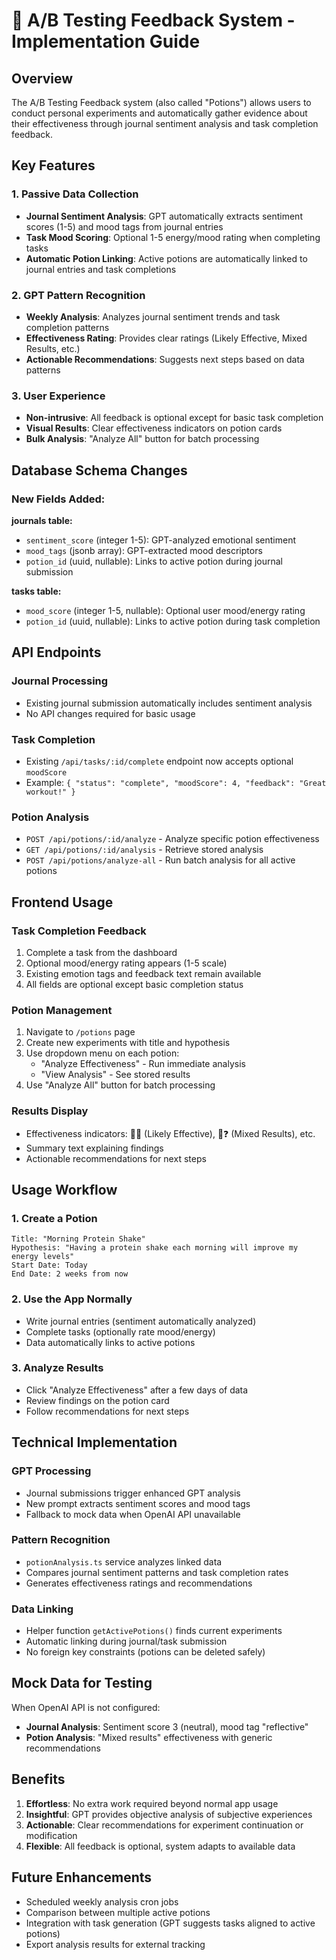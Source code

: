 # 🧪 A/B Testing Feedback System - Implementation Guide

## Overview

The A/B Testing Feedback system (also called "Potions") allows users to conduct personal experiments and automatically gather evidence about their effectiveness through journal sentiment analysis and task completion feedback.

## Key Features

### 1. **Passive Data Collection**
- **Journal Sentiment Analysis**: GPT automatically extracts sentiment scores (1-5) and mood tags from journal entries
- **Task Mood Scoring**: Optional 1-5 energy/mood rating when completing tasks
- **Automatic Potion Linking**: Active potions are automatically linked to journal entries and task completions

### 2. **GPT Pattern Recognition**
- **Weekly Analysis**: Analyzes journal sentiment trends and task completion patterns
- **Effectiveness Rating**: Provides clear ratings (Likely Effective, Mixed Results, etc.)
- **Actionable Recommendations**: Suggests next steps based on data patterns

### 3. **User Experience**
- **Non-intrusive**: All feedback is optional except for basic task completion
- **Visual Results**: Clear effectiveness indicators on potion cards
- **Bulk Analysis**: "Analyze All" button for batch processing

## Database Schema Changes

### New Fields Added:

**journals table:**
- `sentiment_score` (integer 1-5): GPT-analyzed emotional sentiment
- `mood_tags` (jsonb array): GPT-extracted mood descriptors
- `potion_id` (uuid, nullable): Links to active potion during journal submission

**tasks table:**
- `mood_score` (integer 1-5, nullable): Optional user mood/energy rating
- `potion_id` (uuid, nullable): Links to active potion during task completion

## API Endpoints

### Journal Processing
- Existing journal submission automatically includes sentiment analysis
- No API changes required for basic usage

### Task Completion
- Existing `/api/tasks/:id/complete` endpoint now accepts optional `moodScore`
- Example: `{ "status": "complete", "moodScore": 4, "feedback": "Great workout!" }`

### Potion Analysis
- `POST /api/potions/:id/analyze` - Analyze specific potion effectiveness
- `GET /api/potions/:id/analysis` - Retrieve stored analysis
- `POST /api/potions/analyze-all` - Run batch analysis for all active potions

## Frontend Usage

### Task Completion Feedback
1. Complete a task from the dashboard
2. Optional mood/energy rating appears (1-5 scale)
3. Existing emotion tags and feedback text remain available
4. All fields are optional except basic completion status

### Potion Management
1. Navigate to `/potions` page
2. Create new experiments with title and hypothesis
3. Use dropdown menu on each potion:
   - "Analyze Effectiveness" - Run immediate analysis
   - "View Analysis" - See stored results
4. Use "Analyze All" button for batch processing

### Results Display
- Effectiveness indicators: 🧪✅ (Likely Effective), 🧪❓ (Mixed Results), etc.
- Summary text explaining findings
- Actionable recommendations for next steps

## Usage Workflow

### 1. Create a Potion
```
Title: "Morning Protein Shake"
Hypothesis: "Having a protein shake each morning will improve my energy levels"
Start Date: Today
End Date: 2 weeks from now
```

### 2. Use the App Normally
- Write journal entries (sentiment automatically analyzed)
- Complete tasks (optionally rate mood/energy)
- Data automatically links to active potions

### 3. Analyze Results
- Click "Analyze Effectiveness" after a few days of data
- Review findings on the potion card
- Follow recommendations for next steps

## Technical Implementation

### GPT Processing
- Journal submissions trigger enhanced GPT analysis
- New prompt extracts sentiment scores and mood tags
- Fallback to mock data when OpenAI API unavailable

### Pattern Recognition
- `potionAnalysis.ts` service analyzes linked data
- Compares journal sentiment patterns and task completion rates
- Generates effectiveness ratings and recommendations

### Data Linking
- Helper function `getActivePotions()` finds current experiments
- Automatic linking during journal/task submission
- No foreign key constraints (potions can be deleted safely)

## Mock Data for Testing

When OpenAI API is not configured:
- **Journal Analysis**: Sentiment score 3 (neutral), mood tag "reflective"
- **Potion Analysis**: "Mixed results" effectiveness with generic recommendations

## Benefits

1. **Effortless**: No extra work required beyond normal app usage
2. **Insightful**: GPT provides objective analysis of subjective experiences
3. **Actionable**: Clear recommendations for experiment continuation or modification
4. **Flexible**: All feedback is optional, system adapts to available data

## Future Enhancements

- Scheduled weekly analysis cron jobs
- Comparison between multiple active potions
- Integration with task generation (GPT suggests tasks aligned to active potions)
- Export analysis results for external tracking
